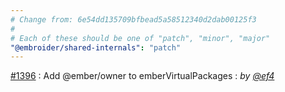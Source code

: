 ```yaml
---
# Change from: 6e54dd135709bfbead5a58512340d2dab00125f3
#
# Each of these should be one of "patch", "minor", "major"
"@embroider/shared-internals": "patch"
---
```


[#1396](https://github.com/embroider-build/embroider/pull/1396) : Add @ember/owner to emberVirtualPackages : _by [@ef4](https://github.com/ef4)_
